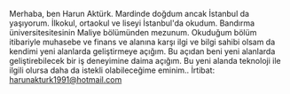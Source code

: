 Merhaba, ben Harun Aktürk. Mardinde doğdum ancak İstanbul da yaşıyorum.
İlkokul, ortaokul ve liseyi İstanbul'da okudum. Bandırma üniversitesitesinin
Maliye bölümünden mezunum. Okuduğum bölüm itibariyle muhasebe ve finans ve 
alanına karşı ilgi ve bilgi sahibi olsam da kendimi yeni alanlarda geliştirmeye 
açığım. Bu açıdan beni yeni alanlarda geliştirebilecek bir iş deneyimine daima 
açığım. Bu yeni alanda teknoloji ile ilgili olursa daha da istekli olabileceğime
eminim..
İrtibat: harunakturk1991@hotmail.com
